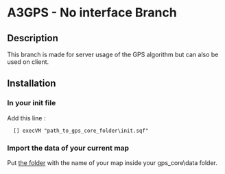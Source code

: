 # A3GPS - No interface Branch

## Description

This branch is made for server usage of the GPS algorithm but can also be used on client.

## Installation 

### In your init file
Add this line : 
```sqf
  [] execVM "path_to_gps_core_folder\init.sqf"
```

### Import the data of your current map
Put [the folder](https://github.com/AmauryD/A3GPS/tree/master/data) with the name of your map inside your gps_core\data folder.
